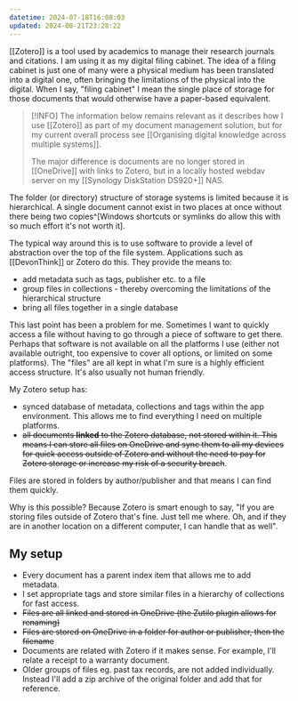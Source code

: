 ```yaml
---
datetime: 2024-07-18T16:08:03
updated: 2024-08-21T23:28:22
---
```

[[Zotero]] is a tool used by academics to manage their research journals and citations. I am using it as my digital filing cabinet. The idea of a filing cabinet is just one of many were a physical medium has been translated into a digital one, often bringing the limitations of the physical into the digital. When I say, "filing cabinet" I mean the single place of storage for those documents that would otherwise have a paper-based equivalent.

> [!INFO] 
> The information below remains relevant as it describes how I use [[Zotero]] as part of my document management solution, but for my current overall process see [[Organising digital knowledge across multiple systems]].
>
> The major difference is documents are no longer stored in [[OneDrive]] with links to Zotero, but in a locally hosted webdav server on my [[Synology DiskStation DS920+]] NAS.

The folder (or directory) structure of storage systems is limited because it is hierarchical. A single document cannot exist in two places at once without there being two copies^[Windows shortcuts or symlinks do allow this with so much effort it's not worth it]. 

The typical way around this is to use software to provide a level of abstraction over the top of the file system. Applications such as [[DevonThink]] or Zotero do this. They provide the means to:
- add metadata such as tags, publisher etc. to a file
- group files in collections - thereby overcoming the limitations of the hierarchical structure
- bring all files together in a single database

This last point has been a problem for me. Sometimes I want to quickly access a file without having to go through a piece of software to get there. Perhaps that software is not available on all the platforms I use (either not available outright, too expensive to cover all options, or limited on some platforms). The "files" are all kept in what I'm sure is a highly efficient access structure. It's also usually not human friendly.

My Zotero setup has:
- synced database of metadata, collections and tags within the app environment. This allows me to find everything I need on multiple platforms.
- ~~all documents **linked** to the Zotero database, not stored within it. This means I can store all files on OneDrive and sync them to all my devices for quick access outside of Zotero and without the need to pay for Zotero storage or increase my risk of a security breach~~.

Files are stored in folders by author/publisher and that means I can find them quickly.

Why is this possible? Because Zotero is smart enough to say, "If you are storing files outside of Zotero that's fine. Just tell me where. Oh, and if they are in another location on a different computer, I can handle that as well".
## My setup
- Every document has a parent index item that allows me to add metadata.
- I set appropriate tags and store similar files in a hierarchy of collections for fast access.
- ~~Files are all linked and stored in OneDrive (the Zutilo plugin allows for renaming)~~
- ~~Files are stored on OneDrive in a folder for author or publisher, then the filename~~
- Documents are related with Zotero if it makes sense. For example, I'll relate a receipt to a warranty document.
- Older groups of files eg. past tax records, are not added individually. Instead I'll add a zip archive of the original folder and add that for reference.